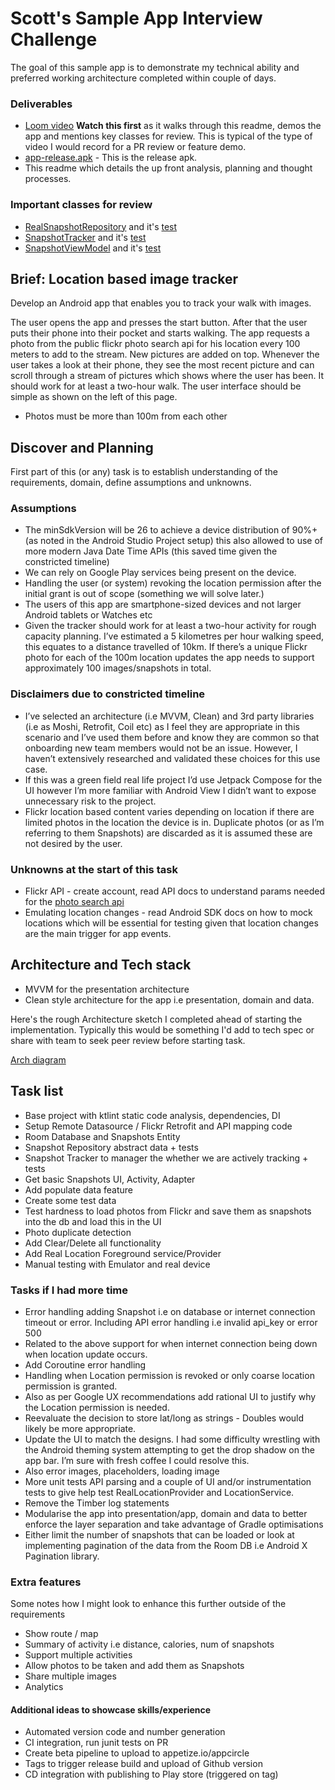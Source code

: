 # Scott's Sample App Interview Challenge

The goal of this sample app is to demonstrate my technical ability and preferred working architecture completed within couple of days. 

### Deliverables  
* [Loom video](https://loom.com/share/0b10dc86fc114798ab3127ab93eba920) **Watch this first** as 
  it walks through this readme, demos the app and mentions key classes for review. This is 
  typical of 
  the type of video I 
  would 
  record 
  for a PR review or feature demo. 
* [app-release.apk](deliverables/app-release-v1.1.apk) - This is the release apk.
* This readme which details the up front analysis, planning and thought processes. 

### Important classes for review

* [RealSnapshotRepository](https://github.com/scottyab/sample-location-based-image-tracker/blob/main/app/src/main/java/com/scottyab/challenge/data/RealSnapshotRepository.kt) and it's [test](https://github.com/scottyab/sample-location-based-image-tracker/blob/main/app/src/test/java/com/scottyab/challenge/data/RealSnapshotRepositoryTest.kt)
* [SnapshotTracker](https://github.com/scottyab/sample-location-based-image-tracker/blob/main/app/src/main/java/com/scottyab/challenge/domain/SnapshotTracker.kt) and it's [test](https://github.com/scottyab/sample-location-based-image-tracker/blob/main/app/src/test/java/com/scottyab/challenge/domain/SnapshotTrackerTest.kt)
* [SnapshotViewModel](https://github.com/scottyab/sample-location-based-image-tracker/blob/main/app/src/main/java/com/scottyab/challenge/presentation/snapshots/DetailsViewModel.kt) and it's [test](https://github.com/scottyab/sample-location-based-image-tracker/blob/main/app/src/test/java/com/scottyab/challenge/presentation/snapshots/SnapshotsViewModelTest.kt) 


## Brief: Location based image tracker

Develop an Android app that enables you to track your walk with images.

The user opens the app and presses the start button. After that the user puts their phone into their pocket and starts walking. The app requests a photo from the public flickr photo search api for his location every 100 meters to add to the stream. New pictures are added on top. Whenever the user takes a look at their phone, they see the most recent picture and can scroll through a stream of pictures which shows where the user has been. It should work for at least a two-hour walk. The user interface should be simple as shown on the left of this page.

* Photos must be more than 100m from each other 
  

## Discover and Planning
First part of this (or any) task is to establish understanding of the requirements, domain, 
define assumptions and unknowns.

### Assumptions
* The minSdkVersion will be 26 to achieve a device distribution of 90%+ (as noted in the Android Studio Project setup) this also allowed to use of more modern Java Date Time APIs (this saved time given the constricted timeline)
* We can rely on Google Play services being present on the device.
* Handling the user (or system) revoking the location permission after the initial grant is out of scope (something we will solve later.)
* The users of this app are smartphone-sized devices and not larger Android tablets or Watches etc
* Given the tracker should work for at least a two-hour activity for rough capacity planning. I’ve estimated a 5 kilometres per hour walking speed, this equates to a distance travelled of 10km. If there’s a unique Flickr photo for each of the 100m location updates the app needs to support approximately 100 images/snapshots in total.

### Disclaimers due to constricted timeline
* I’ve selected an architecture (i.e MVVM, Clean) and 3rd party libraries (i.e as Moshi, Retrofit, Coil etc) as I feel they are appropriate in this scenario and I’ve used them before and know they are common so that onboarding new team members would not be an issue. However, I haven’t extensively researched and validated these choices for this use case.
* If this was a green field real life project I’d use Jetpack Compose for the UI however I’m more familiar with Android View I didn’t want to expose unnecessary risk to the project.
* Flickr location based content varies depending on location if there are limited photos in the location the device is in. Duplicate photos (or as I’m referring to them Snapshots) are discarded as it is assumed these are not desired by the user.

### Unknowns at the start of this task 
* Flickr API - create account, read API docs to understand params needed for the [photo search 
  api](https://www.flickr.com/services/api/flickr.photos.search.html) 
* Emulating location changes - read Android SDK docs on how to mock locations which will be 
  essential for testing given that location changes are the main trigger for app events. 

## Architecture and Tech stack
* MVVM for the presentation architecture 
* Clean style architecture for the app i.e presentation, domain and data. 

Here's the rough Architecture sketch I completed ahead of starting the implementation. Typically 
this would be something I'd add to tech spec or share with team to seek peer review before 
starting task.  

[Arch diagram](/deliverables/challenge-arch-v3.png) 

## Task list

* Base project with ktlint static code analysis, dependencies, DI
* Setup Remote Datasource / Flickr Retrofit and API mapping code
* Room Database and Snapshots Entity
* Snapshot Repository abstract data + tests
* Snapshot Tracker to manager the whether we are actively tracking + tests
* Get basic Snapshots UI, Activity, Adapter
* Add populate data feature
* Create some test data
* Test hardness to load photos from Flickr and save them as snapshots into the db and load this 
in the UI
* Photo duplicate detection
* Add Clear/Delete all functionality
* Add Real Location Foreground service/Provider
* Manual testing with Emulator and real device

### Tasks if I had more time
* Error handling adding Snapshot i.e on database or internet connection timeout or error. 
Including API error handling i.e invalid api_key or error 500
* Related to the above support for when internet connection being down when location update occurs.
* Add Coroutine error handling
* Handling when Location permission is revoked or only coarse location permission is granted.
* Also as per Google UX recommendations add rational UI to justify why the Location permission is 
needed.
* Reevaluate the decision to store lat/long as strings - Doubles would likely be more appropriate.
* Update the UI to match the designs. I had some difficulty wrestling with the Android theming 
system attempting to get the drop shadow on the app bar. I’m sure with fresh coffee I could resolve this.
* Also error images, placeholders, loading image
* More unit tests API parsing and a couple of UI and/or instrumentation tests to give help test 
RealLocationProvider and LocationService.
* Remove the Timber log statements
* Modularise the app into presentation/app, domain and data to better enforce the layer 
separation and take advantage of Gradle optimisations
* Either limit the number of snapshots that can be loaded or look at implementing pagination of 
the data from the Room DB i.e Android X Pagination library.

### Extra features
Some notes how I might look to enhance this further outside of the requirements

* Show route / map
* Summary of activity i.e distance, calories, num of snapshots
* Support multiple activities
* Allow photos to be taken and add them as Snapshots
* Share multiple images  
* Analytics

#### Additional ideas to showcase skills/experience 

* Automated version code and number generation
* CI integration, run junit tests on PR
 * Create beta pipeline to upload to appetize.io/appcircle
 * Tags to trigger release build and upload of Github version
* CD integration with publishing to Play store (triggered on tag)


 
